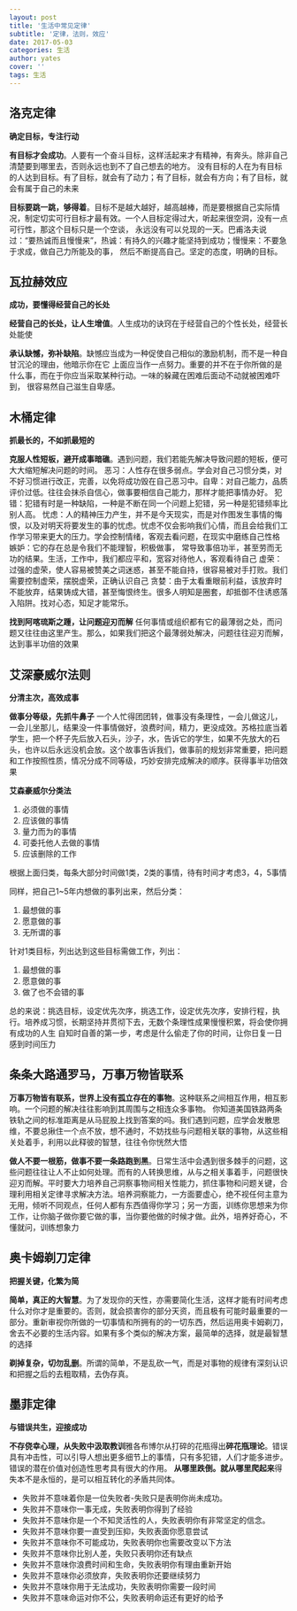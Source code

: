 ```yaml
---
layout: post
title: '生活中常见定律'
subtitle: '定律，法则，效应'
date: 2017-05-03
categories: 生活
author: yates
cover: ''
tags: 生活
---
```

 
## 洛克定律 

**确定目标，专注行动**

**有目标才会成功**。人要有一个奋斗目标，这样活起来才有精神，有奔头。除非自己清楚要到哪里去，否则永远也到不了自己想去的地方。
没有目标的人在为有目标的人达到目标。有了目标，就会有了动力；有了目标，就会有方向；有了目标，就会有属于自己的未来

**目标要跳一跳，够得着**。目标不是越大越好，越高越棒，而是要根据自己实际情况，制定切实可行目标才最有效。一个人目标定得过大，听起来很空洞，没有一点可行性，那这个目标只是一个空谈，
永远没有可以兑现的一天。巴甫洛夫说过：“要热诚而且慢慢来”，热诚：有持久的兴趣才能坚持到成功；慢慢来：不要急于求成，做自己力所能及的事，
然后不断提高自己。坚定的态度，明确的目标。

## 瓦拉赫效应

**成功，要懂得经营自己的长处**

**经营自己的长处，让人生增值**。人生成功的诀窍在于经营自己的个性长处，经营长处能使

**承认缺憾，弥补缺陷**。缺憾应当成为一种促使自己相似的激励机制，而不是一种自甘沉沦的理由，他暗示你在它
上面应当作一点努力。重要的并不在于你所做的是什么事，而在于你应当采取某种行动。一味的躲藏在困难后面动不动就被困难吓到，
很容易然自己滋生自卑感。

## 木桶定律

**抓最长的，不如抓最短的**

**克服人性短板，避开成事暗礁**。遇到问题，我们若能先解决导致问题的短板，便可大大缩短解决问题的时间。
恶习：人性存在很多弱点。学会对自己习惯分类，对不好习惯进行改正，完善，以免将成功毁在自己恶习中。自卑：对自己能力，品质评价过低。往往会抹杀自信心，做事要相信自己能力，那样才能把事情办好。
犯错：犯错有时是一种缺陷，一种是不断在同一个问题上犯错，另一种是犯错频率比别人高。
忧虑：人的精神压力产生，并不是今天现实，而是对作图发生事情的悔恨，以及对明天将要发生的事的忧虑。忧虑不仅会影响我们心情，而且会给我们工作学习带来更大的压力。学会控制情绪，客观去看问题，在现实中磨练自己性格
嫉妒：它的存在总是令我们不能理智，积极做事， 常导致事倍功半，甚至劳而无功的结果。生活，工作中，我们都应平和，宽容对待他人，客观看待自己
虚荣：过强的虚荣，使人容易被赞美之词迷惑，甚至不能自持，很容易被对手打败。我们需要控制虚荣，摆脱虚荣，正确认识自己
贪婪：由于太看重眼前利益，该放弃时不能放弃，结果铸成大错，甚至悔恨终生。很多人明知是圈套，却抵御不住诱惑落入陷阱。找对心态，知足才能常乐。

**找到阿喀琉斯之踵，让问题迎刃而解**
任何事情或组织都有它的最薄弱之处，而问题又往往由这里产生。那么，如果我们把这个最薄弱处解决，问题往往迎刃而解，达到事半功倍的效果

## 艾深豪威尔法则

**分清主次，高效成事**

**做事分等级，先抓牛鼻子**
一个人忙得团团转，做事没有条理性，一会儿做这儿，一会儿坐那儿，结果没一件事情做好，浪费时间，精力，更没成效。苏格拉底当着学生，把一个杯子先后放入石头，沙子，水，告诉它的学生，如果不先放大的石头，也许以后永远没机会放。这个故事告诉我们，做事前的规划非常重要，把问题和工作按照性质，情况分成不同等级，巧妙安排完成解决的顺序。获得事半功倍效果

**艾森豪威尔分类法**

1. 必须做的事情
2. 应该做的事情
3. 量力而为的事情
4. 可委托他人去做的事情
5. 应该删除的工作

根据上面归类，每条大部分时间做1类，2类的事情，待有时间才考虑3，4，5事情

同样，把自己1~5年内想做的事列出来，然后分类：

1. 最想做的事
2. 愿意做的事
3. 无所谓的事

针对1类目标，列出达到这些目标需做工作，列出：

1. 最想做的事
2. 愿意做的事
3. 做了也不会错的事

总的来说：挑选目标，设定优先次序，挑选工作，设定优先次序，安排行程，执行。培养成习惯，长期坚持并贯彻下去，无数个条理性成果慢慢积累，将会使你拥有成功的人生
自知时自善的第一步，考虑是什么偷走了你的时间，让你日复一日感到时间压力

## 条条大路通罗马，万事万物皆联系

**万事万物皆有联系，世界上没有孤立存在的事物**。这种联系之间相互作用，相互影响。一个问题的解决往往影响到其周围与之相连众多事物。
你知道美国铁路两条铁轨之间的标准距离是从马屁股上找到答案的吗。我们遇到问题，应学会发散思维，不要总揪住一个点不放，想不通时，不妨找些与问题相关联的事物，从这些相关处着手，利用以此释彼的智慧，往往令你恍然大悟

**做人不要一根筋，做事不要一条路跑到黑**。日常生活中会遇到很多棘手的问题，这些问题往往让人不止如何处理。而有的人转换思维，从与之相关事着手，问题很快迎刃而解。平时要大力培养自己洞察事物间相关性能力，抓住事物和问题关键，合理利用相关定律寻求解决方法。培养洞察能力，一方面要虚心，绝不视任何主意为无用，倾听不同观点，任何人都有东西值得你学习；另一方面，训练你思想来为你工作，让你脑子做你要它做的事，当你要他做的时候才做。此外，培养好奇心，不懂就问，训练想象力

## 奥卡姆剃刀定律
**把握关键，化繁为简**

**简单，真正的大智慧**。为了发现你的天性，亦需要简化生活，这样才能有时间考虑什么对你才是重要的。否则，就会损害你的部分天资，而且极有可能时最重要的一部分。重新审视你所做的一切事情和所拥有的的一切东西，然后运用奥卡姆剃刀，舍去不必要的生活内容。如果有多个类似的解决方案，最简单的选择，就是最智慧的选择

**剃掉复杂，切勿乱删**。所谓的简单，不是乱砍一气，而是对事物的规律有深刻认识和把握之后的去粗取精，去伪存真。

## 墨菲定律

**与错误共生，迎接成功**

**不存侥幸心理，从失败中汲取教训**雅各布博尔从打碎的花瓶得出**碎花瓶理论**。错误具有冲击性，可以引导人想出更多细节上的事情，只有多犯错，人们才能多进步。错误的潜在价值对创造性思考具有很大的作用。
**从哪里跌倒。就从哪里爬起来**得失本不是永恒的，是可以相互转化的矛盾共同体。

- 失败并不意味着你是一位失败者-失败只是表明你尚未成功。
- 失败并不意味你一事无成，失败表明你得到了经验
- 失败并不意味你是一个不知灵活性的人，失败表明你有非常坚定的信念。
- 失败并不意味你要一直受到压抑，失败表面你愿意尝试
- 失败并不意味你不可能成功，失败表明你也需要改变以下方法
- 失败并不意味你比别人差，失败只表明你还有缺点
- 失败并不意味你浪费时间和生命，失败表明你有理由重新开始
- 失败并不意味你必须放弃，失败表明你还要继续努力
- 失败并不意味你用于无法成功，失败表明你需要一段时间
- 失败并不意味命运对你不公，失败表明命运还有更好的给予
